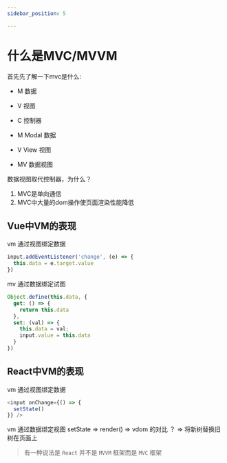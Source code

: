 ```yaml
---
sidebar_position: 5

---
```


# 什么是MVC/MVVM

首先先了解一下mvc是什么:
* M 数据
* V 视图
* C 控制器

* M Modal 数据
* V View 视图
* MV 数据视图

数据视图取代控制器，为什么？

1. MVC是单向通信
2. MVC中大量的dom操作使页面渲染性能降低

## Vue中VM的表现

vm 通过视图绑定数据
```js
input.addEventListener('change', (e) => {
  this.data = e.target.value
})
```
mv 通过数据绑定试图
```js
Object.define(this.data, {
  get: () => {
    return this.data
  },
  set: (val) => {
    this.data = val;
    input.value = this.data
  }
})
```

## React中VM的表现

vm 通过视图绑定数据
```js
<input onChange={() => {
  setState()
}} /> 
```

vm 通过数据绑定视图
setState => render() => vdom 的对比 ？ => 将新树替换旧树在页面上

> 有一种说法是 `React` 并不是 `MVVM` 框架而是 `MVC` 框架 